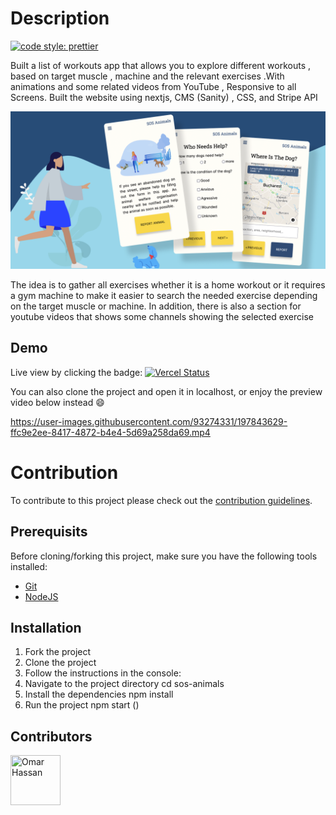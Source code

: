 # Description

[![code style: prettier](https://img.shields.io/badge/code_style-prettier-ff69b4.svg?style=flat-square)](https://github.com/prettier/prettier)

Built a list of workouts app that allows you to explore different workouts ,
based on target muscle , machine and the relevant exercises .With animations and some related videos from YouTube , Responsive to all Screens.
Built the website using nextjs, CMS (Sanity) , CSS, and Stripe API



![Thumbnail](https://github.com/YuriDevAT/sos-animals/blob/main/public/thumbnail-sos.png)

The idea is to gather all exercises whether it is a home workout or it requires
a gym machine to make it easier to search the needed exercise depending on the target muscle or machine.
In addition, there is also a section for youtube videos 
that shows some channels showing the selected exercise  



## Demo

Live view by clicking the badge: [![Vercel Status](https://img.shields.io/badge/Vercel-success-Green?logo=vercel)](https://react-fitness-app-peach.vercel.app/)

You can also clone the project and open it in localhost, or enjoy the preview
video below instead :smile:



https://user-images.githubusercontent.com/93274331/197843629-ffc9e2ee-8417-4872-b4e4-5d69a258da69.mp4


# Contribution

To contribute to this project please check out the [contribution guidelines]().

## Prerequisits

Before cloning/forking this project, make sure you have the following tools installed:

- [Git](https://git-scm.com/downloads)
- [NodeJS](https://nodejs.org/en/download/)

## Installation

1. Fork the project
2. Clone the project
3. Follow the instructions in the console:
4. Navigate to the project directory cd sos-animals
5. Install the dependencies npm install
6. Run the project npm start
()

## Contributors

[//]: contributor-faces

<a href="https://github.com/OmarHassan219"><img src="https://user-images.githubusercontent.com/93274331/197844576-742114a7-4a91-4af5-924e-9eb466f38498.jpg" title="Omar Hassan" width="80" height="80"></a>

[//]: contributor-faces
